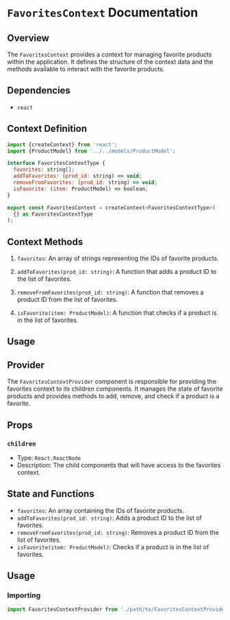 # `FavoritesContext` Documentation

## Overview

The `FavoritesContext` provides a context for managing favorite products within the application. It defines the structure of the context data and the methods available to interact with the favorite products.

## Dependencies

- `react`

## Context Definition

```js
import {createContext} from 'react';
import {ProductModel} from '../../models/ProductModel';

interface FavoritesContextType {
  favorites: string[];
  addToFavorites: (prod_id: string) => void;
  removeFromFavorites: (prod_id: string) => void;
  isFavorite: (item: ProductModel) => boolean;
}

export const FavoritesContext = createContext<FavoritesContextType>(
  {} as FavoritesContextType
);
```

## Context Methods

1. `favorites`: An array of strings representing the IDs of favorite products.

2. `addToFavorites(prod_id: string)`: A function that adds a product ID to the list of favorites.

3. `removeFromFavorites(prod_id: string)`: A function that removes a product ID from the list of favorites.

4. `isFavorite(item: ProductModel)`: A function that checks if a product is in the list of favorites.

## Usage

## Provider

The `FavoritesContextProvider` component is responsible for providing the favorites context to its children components. It manages the state of favorite products and provides methods to add, remove, and check if a product is a favorite.

## Props

### `children`

- Type: `React.ReactNode`
- Description: The child components that will have access to the favorites context.

## State and Functions

- `favorites`: An array containing the IDs of favorite products.
- `addToFavorites(prod_id: string)`: Adds a product ID to the list of favorites.
- `removeFromFavorites(prod_id: string)`: Removes a product ID from the list of favorites.
- `isFavorite(item: ProductModel)`: Checks if a product is in the list of favorites.

## Usage

### Importing

```javascript
import FavoritesContextProvider from './path/to/FavoritesContextProvider';
```

